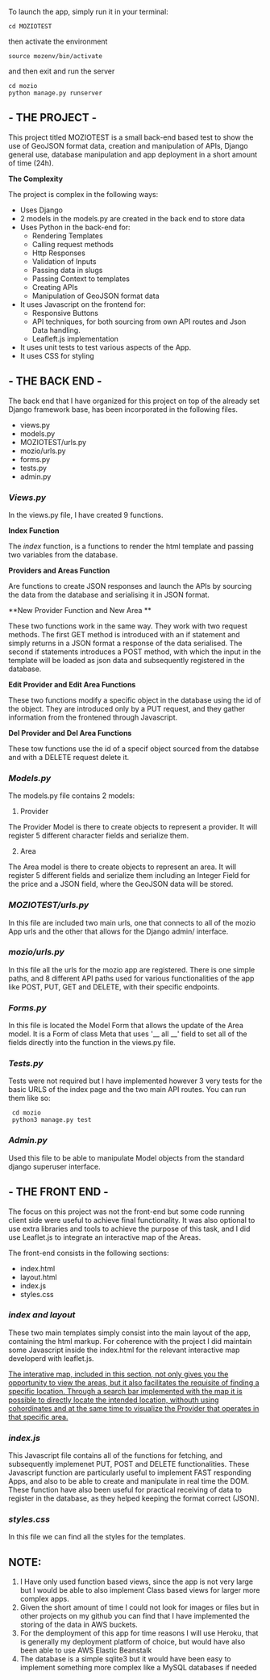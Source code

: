  To launch the app, simply run it in your terminal:

    cd MOZIOTEST 

then activate the environment 
    
    source mozenv/bin/activate

and then exit and run the server

    cd mozio
    python manage.py runserver

## - THE PROJECT -

This project titled MOZIOTEST is a small back-end based test to show the use of GeoJSON format data, creation and manipulation of APIs, Django general use, database manipulation and app deployment in a short amount of time (24h).

**The Complexity**

The project is complex in the following ways:

* Uses Django
* 2 models in the models.py are created in the back end to store data
* Uses Python in the back-end for:
   *   Rendering Templates
   *   Calling request methods
   *   Http Responses
   *   Validation of Inputs
   *   Passing data in slugs
   *   Passing Context to templates
   *   Creating APIs
   *   Manipulation of GeoJSON format data
* It uses Javascript on the frontend for:
   * Responsive Buttons  
   * API techniques, for both sourcing from own API routes and Json Data handling.
   * Leafleft.js implementation
 * It uses unit tests to test various aspects of the App.
 * It uses CSS for styling
 

## - THE BACK END -

The back end that I have organized for this project on top of the already set Django framework base, has been incorporated in the following files. 

* views.py
* models.py
* MOZIOTEST/urls.py
* mozio/urls.py
* forms.py
* tests.py
* admin.py

### *Views.py*

In the views.py file, I have created 9 functions. 

**Index Function**

The *index* function, is a functions to render the html template and passing two variables from the database. 

**Providers and Areas Function**

Are functions to create JSON responses and launch the APIs by sourcing the data from the database and serialising it in JSON format. 


**New Provider Function and New Area **

These two functions work in the same way. They work with two request methods. The first GET method is introduced with an if statement and simply returns in a JSON format a response of the data serialised. The second if statements introduces a POST method, with which the input in the template will be loaded as json data and subsequently registered in the database. 

**Edit Provider and Edit Area Functions**

These two functions modify a specific object in the database using the id of the object. They are introduced only by a PUT request, and they gather information from the frontened through Javascript. 

**Del Provider and Del Area Functions**

These tow functions use the id of a specif object sourced from the databse and with a DELETE request delete it.
 

### *Models.py*

The models.py file contains 2 models:

1. Provider
  
The Provider Model is there to create objects to represent a provider. It will register 5 different character fields and serialize them.

2. Area

The Area model is there to create objects to represent an area. It will register 5 different fields and serialize them including an Integer Field for the price and a JSON field, where the GeoJSON data will be stored.


### *MOZIOTEST/urls.py*
   
   In this file are included two main urls, one that connects to all of the mozio App urls and the other that allows for the Django admin/ interface. 

### *mozio/urls.py*

   In this file all the urls for the mozio app are registered. There is one simple paths, and 8 different API paths used for various functionalities of the app like POST, PUT, GET and DELETE, with their specific endpoints.

### *Forms.py*

   In this file is located the Model Form that allows the update of the Area model. It is a Form of class Meta that uses '__ all __' field to set all of the fields directly into the function in the views.py file. 


### *Tests.py*

   Tests were not required but I have implemented however 3 very tests for the basic URLS of the index page and the two main API routes.
   You can run them like so:
          
     cd mozio
     python3 manage.py test


### *Admin.py*

   Used this file to be able to manipulate Model objects from the standard django superuser interface.


## - THE FRONT END -

The focus on this project was not the front-end but some code running client side were useful to achieve final functionality. It was also optional to use extra libraries and tools to achieve the purpose of this task, and I did use Leaflet.js to integrate an interactive map of the Areas. 

The front-end consists in the following sections: 

* index.html
* layout.html
* index.js
* styles.css

### *index and layout*

   These two main templates simply consist into the main layout of the app, containing the html markup. For coherence with the project I did maintain some Javascript inside the index.html for the relevant interactive map developerd with leaflet.js. 
   
   <span style="text-decoration: underline">The interative map, included in this section, not only gives you the opportunity to view the areas, but it also facilitates the requisite of finding a specific location. Through a search bar implemented with the map it is possible to directly locate the intended location, withouth using cohordinates and at the same time to visualize the Provider that operates in that specific area.</span> 

### *index.js*

   This Javascript file contains all of the functions for fetching, and subsequently implemenet PUT, POST and DELETE functionalities. These Javascript function are particularly useful to implement FAST responding Apps, and also to be able to create and manipulate in real time the DOM. These function have also been useful for practical receiving of data to register in the database, as they helped keeping the format correct (JSON).

### *styles.css*

In this file we can find all the styles for the templates. 



## **NOTE**:

1. I Have only used function based views, since the app is not very large but I would be able to also implement Class based views for larger more complex apps.
2. Given the short amount of time I could not look for images or files but in other projects on my github you can find that I have implemented the storing of the data in AWS buckets. 
3. For the demployment of this app for time reasons I will use Heroku, that is generally my deployment platform of choice, but would have also been able to use AWS Elastic Beanstalk
4. The database is a simple sqlite3 but it would have been easy to implement something more complex like a MySQL databases if needed



